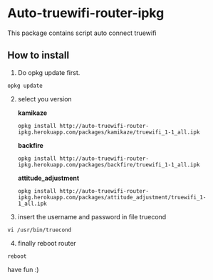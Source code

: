 Auto-truewifi-router-ipkg
=========================

This package contains script auto connect truewifi

How to install
--------------
1. Do opkg update first.
```shell
opkg update
```

2. select you version

   **kamikaze**
   ```shell
   opkg install http://auto-truewifi-router-ipkg.herokuapp.com/packages/kamikaze/truewifi_1-1_all.ipk
   ```
   **backfire**
   ```shell
   opkg install http://auto-truewifi-router-ipkg.herokuapp.com/packages/backfire/truewifi_1-1_all.ipk
   ```
   **attitude_adjustment**
   ```shell
   opkg install http://auto-truewifi-router-ipkg.herokuapp.com/packages/attitude_adjustment/truewifi_1-1_all.ipk
   ```

3. insert the username and password in file truecond
```shell
vi /usr/bin/truecond
```

4. finally reboot router
```shell
reboot
```

have fun :)
